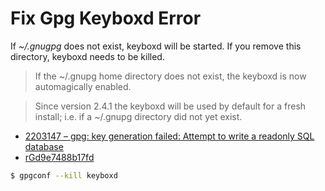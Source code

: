 # Fix Gpg Keyboxd Error

If _~/.gnugpg_ does not exist, keyboxd will be started. If you remove
this directory, keyboxd needs to be killed.

> If the ~/.gnupg home directory does not exist, the keyboxd is now automagically enabled.

> Since version 2.4.1 the keyboxd will be used by default for a fresh install; i.e. if a ~/.gnupg directory did not yet exist.

- [2203147 – gpg: key generation failed: Attempt to write a readonly SQL database](https://bugzilla.redhat.com/show_bug.cgi?id=2203147)
- [rGd9e7488b17fd](https://dev.gnupg.org/rGd9e7488b17fdc617eec735e2c0485b69285ba511)

```bash
$ gpgconf --kill keyboxd
```
